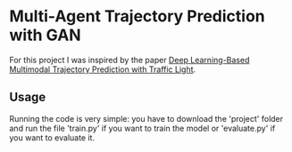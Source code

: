 # Multi-Agent Trajectory Prediction with GAN

For this project I was inspired by the paper [Deep Learning-Based Multimodal Trajectory Prediction with Traffic Light](https://www.mdpi.com/2076-3417/13/22/12339).

## Usage
Running the code is very simple: you have to download the 'project' folder and run the file 'train.py' if you want to train the model or 'evaluate.py' if you want to evaluate it.
